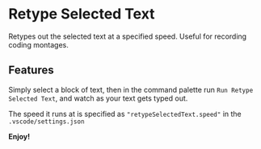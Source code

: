 # Retype Selected Text

Retypes out the selected text at a specified speed. Useful for recording coding montages.

## Features

Simply select a block of text, then in the command palette run `Run Retype Selected Text`, and watch as your text gets typed out.

The speed it runs at is specified as `"retypeSelectedText.speed"` in the `.vscode/settings.json`

**Enjoy!**
